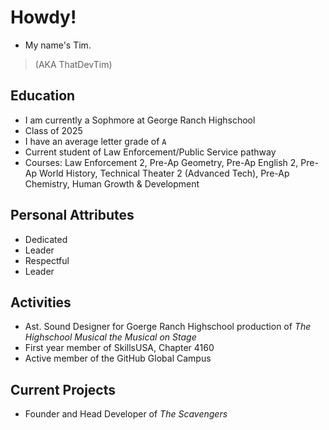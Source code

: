 # Howdy!
- My name's Tim.
> (AKA ThatDevTim)

## Education
- I am currently a Sophmore at George Ranch Highschool
- Class of 2025
- I have an average letter grade of `A`
- Current student of Law Enforcement/Public Service pathway
- Courses: Law Enforcement 2, Pre-Ap Geometry, Pre-Ap English 2, Pre-Ap World History, Technical Theater 2 (Advanced Tech), Pre-Ap Chemistry, Human Growth & Development 

## Personal Attributes
- Dedicated
- Leader
- Respectful
- Leader

## Activities
- Ast. Sound Designer for Goerge Ranch Highschool production of *The Highschool Musical the Musical on Stage*
- First year member of SkillsUSA, Chapter 4160 
- Active member of the GitHub Global Campus

## Current Projects
- Founder and Head Developer of *The Scavengers*
